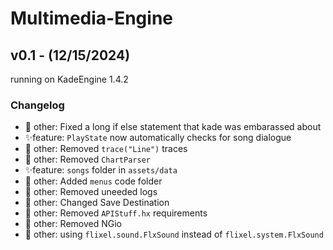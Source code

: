 # Multimedia-Engine
## v0.1 - (12/15/2024)
running on KadeEngine 1.4.2
### Changelog
- 🔵 other: Fixed a long if else statement that kade was embarassed about
- ✨feature: `PlayState` now automatically checks for song dialogue
- 🔵 other: Removed `trace("Line")` traces
- 🔵 other: Removed `ChartParser`
- ✨feature: `songs` folder in `assets/data`
- 🔵 other: Added `menus` code folder
- 🔵 other: Removed uneeded logs
- 🔵 other: Changed Save Destination
- 🔵 other: Removed `APIStuff.hx` requirements
- 🔵 other: Removed NGio
- 🔵 other: using `flixel.sound.FlxSound` instead of `flixel.system.FlxSound`